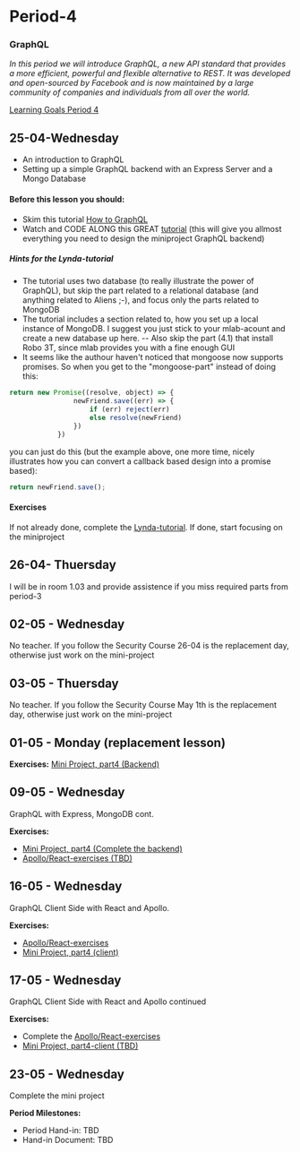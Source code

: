 # Period-4 
### GraphQL

*In this period we will introduce GraphQL, a new API standard that provides a more efficient, powerful and flexible alternative to REST. It was developed and open-sourced by Facebook and is now maintained by a large community of companies and individuals from all over the world.*

[Learning Goals Period 4](https://docs.google.com/document/d/12XGTMDxsDwwS4Fi1Ojy9bT3BGXJwX9J_qNjq63Sm3hQ/edit?usp=sharing)

## 25-04-Wednesday
* An introduction to GraphQL
* Setting up a simple GraphQL backend with an Express Server and a Mongo Database

#### Before this lesson you should:

- Skim this tutorial [How to GraphQL]( https://www.howtographql.com/)
- Watch and CODE ALONG this GREAT [tutorial](https://www.lynda.com/GraphQL-tutorials/GraphQL-Essential-Training/614315-2.html) (this will give you allmost everything you need to design the miniproject GraphQL backend)
##### Hints for the Lynda-tutorial
- The tutorial uses two database (to really illustrate the power of GraphQL), but skip the part related to a relational database (and anything related to Aliens ;-), and focus only the parts related to MongoDB
- The tutorial includes a section related to, how you set up a local instance of MongoDB. I suggest you just stick to your mlab-acount and create a new database up here.
-- Also skip the part (4.1) that install Robo 3T, since mlab provides you with a fine enough GUI
- It seems like the authour haven't noticed that mongoose now supports promises. So when you get to the "mongoose-part" instead of doing this:
````javascript
return new Promise((resolve, object) => {
                newFriend.save((err) => {
                    if (err) reject(err)
                    else resolve(newFriend)
                })
            }) 
````
you can just do this (but the example above, one more time, nicely illustrates how you can convert a callback based design into a promise based):

````javascript 
return newFriend.save();
````


#### Exercises
If not already done, complete the  [Lynda-tutorial](https://www.lynda.com/GraphQL-tutorials/GraphQL-Essential-Training/614315-2.html).
If done, start focusing on the miniproject

## 26-04- Thuersday

I will be in room 1.03 and provide assistence if you miss required parts from period-3

## 02-05 - Wednesday
No teacher. If you follow the Security Course 26-04 is the replacement day, otherwise just work on the mini-project
## 03-05 - Thuersday
No teacher. If you follow the Security Course May 1th is the replacement day, otherwise just work on the mini-project


## 01-05 - Monday (replacement lesson)

**Exercises:** 
[Mini Project, part4 (Backend)](https://docs.google.com/document/d/11i1RJAfjQMgU-6RTLjcJNYyXRtAQzZOJFI-j4Kf2LVA/edit?usp=sharing)

## 09-05 - Wednesday
GraphQL with Express, MongoDB cont. 

**Exercises:** 
- [Mini Project, part4 (Complete the backend)](https://docs.google.com/document/d/11i1RJAfjQMgU-6RTLjcJNYyXRtAQzZOJFI-j4Kf2LVA/edit?usp=sharing)
- [Apollo/React-exercises (TBD)](#)

## 16-05 - Wednesday
GraphQL Client Side with React and Apollo. 

**Exercises:** 
- [Apollo/React-exercises](https://docs.google.com/document/d/1IIFoYyl3CMuSQ8oGHyGZBWh3-SroFyoaQWn-LPI9qVc/edit?usp=sharing)
- [Mini Project, part4 (client)](https://docs.google.com/document/d/11i1RJAfjQMgU-6RTLjcJNYyXRtAQzZOJFI-j4Kf2LVA/edit?usp=sharing)

## 17-05 - Wednesday
GraphQL Client Side with React and Apollo continued 

**Exercises:** 
- Complete the [Apollo/React-exercises](https://docs.google.com/document/d/1IIFoYyl3CMuSQ8oGHyGZBWh3-SroFyoaQWn-LPI9qVc/edit?usp=sharing)
- [Mini Project, part4-client (TBD)](#)

## 23-05 - Wednesday
Complete the mini project

**Period Milestones:**
* Period Hand-in: TBD
* Hand-in Document: TBD

